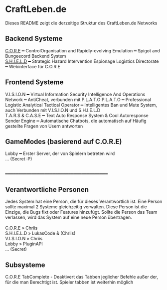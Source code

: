 # CraftLeben.de

Dieses README zeigt die derzeitige Struktur des CraftLeben.de Networks

## Backend Systeme<br>
[C.O.R.E](https://github.com/christiantschoerner/C.O.R.E/) ━ ControlOrganisation and Rapidly-evolving Emulation ━ Spigot and Bungeecord Backend System<br>
[S.H.I.E.L.D](https://shield.craftleben.de) ━ Strategic Hazard Intervention Espionage Logistics Directorate ━ Webinterface für C.O.R.E<br>

## Frontend Systeme<br>
V.I.S.I.O.N ━ Virtual Information Security Intelligence And Operations Network ━ AntiCheat, verbunden mit P.L.A.T.O
P.L.A.T.O ━ Professional Logistic Analytical Tactical Operator ━ Intelligentes Ban und Mute System, auch Verbunden mit V.I.S.I.O.N und S.H.I.E.L.D<br>
T.A.R.S & C.A.S.E ━ Text Auto Response System & Cool Autoresponse Sender Engine ━ Automatische Chatbots, die automatisch auf Häufig gestellte Fragen von Usern antworten<br>

## GameModes (basierend auf C.O.R.E)<br>
Lobby ━ Erster Server, der von Spielern betreten wird<br>
... (Secret :P)

<br>
━━━━━━━━━━━━━━━━━━━━━━━━━━━━━━━━━━━━━━━<br>

## Verantwortliche Personen<br>
Jedes System hat eine Person, die für dieses Verantwortlich ist. Eine Person sollte maximal 2 Systeme gleichzeitig verwalten. Diese Person ist die Einzige, die Bugs fixt oder Features hinzufügt. Sollte die Person das Team verlassen, wird das System auf eine neue Person übertragen.
<br><br>
C.O.R.E » Chriis<br>
S.H.I.E.L.D » LukasCode & (Chriis)<br>
V.I.S.I.O.N » Chriis<br>
Lobby » PluginAPI<br>
... (Secret)


## Subsysteme
C.O.R.E TabComplete - Deaktivert das Tabben jeglicher Befehle außer der, für die man Berechtigt ist. Spieler tabben ist weiterhin möglich

